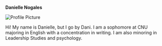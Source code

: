 
**Danielle Nogales**

![Profile Picture](https://DanielleNogales.github.io/danielle-nogales-CNU/images/Profilepicture.jpg)

Hi! My name is Danielle, but I go by Dani. I am a sophomore at CNU majoring in English with a concentration in writing. I am also minoring in Leadership Studies and psychology.


